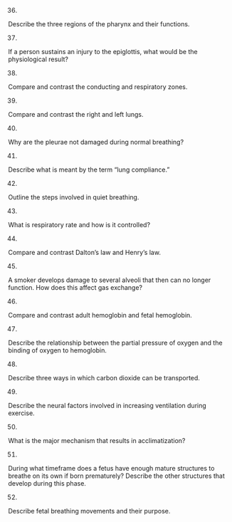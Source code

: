36. 

Describe the three regions of the pharynx and their functions.

37. 

If a person sustains an injury to the epiglottis, what would be the
physiological result?

38. 

Compare and contrast the conducting and respiratory zones.

39. 

Compare and contrast the right and left lungs.

40. 

Why are the pleurae not damaged during normal breathing?

41. 

Describe what is meant by the term “lung compliance.”

42. 

Outline the steps involved in quiet breathing.

43. 

What is respiratory rate and how is it controlled?

44. 

Compare and contrast Dalton’s law and Henry’s law.

45. 

A smoker develops damage to several alveoli that then can no longer function.
How does this affect gas exchange?

46. 

Compare and contrast adult hemoglobin and fetal hemoglobin.

47. 

Describe the relationship between the partial pressure of oxygen and the
binding of oxygen to hemoglobin.

48. 

Describe three ways in which carbon dioxide can be transported.

49. 

Describe the neural factors involved in increasing ventilation during
exercise.

50. 

What is the major mechanism that results in acclimatization?

51. 

During what timeframe does a fetus have enough mature structures to breathe on
its own if born prematurely? Describe the other structures that develop during
this phase.

52. 

Describe fetal breathing movements and their purpose.

